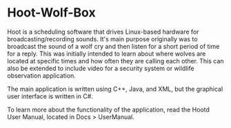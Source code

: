 Hoot-Wolf-Box
=============

Hoot is a scheduling software that drives Linux-based hardware for broadcasting/recording sounds. It's main purpose originally was to broadcast the sound of a wolf cry and then listen for a short period of time for a reply. This was initially intended to learn about where wolves are located at specific times and how often they are calling each other. This can also be extended to include video for a security system or wildlife observation application. 

The main application is written using C++, Java, and XML, but the graphical user interface is written in C#.

To learn more about the functionality of the application, read the Hootd User Manual, located in Docs > UserManual. 
